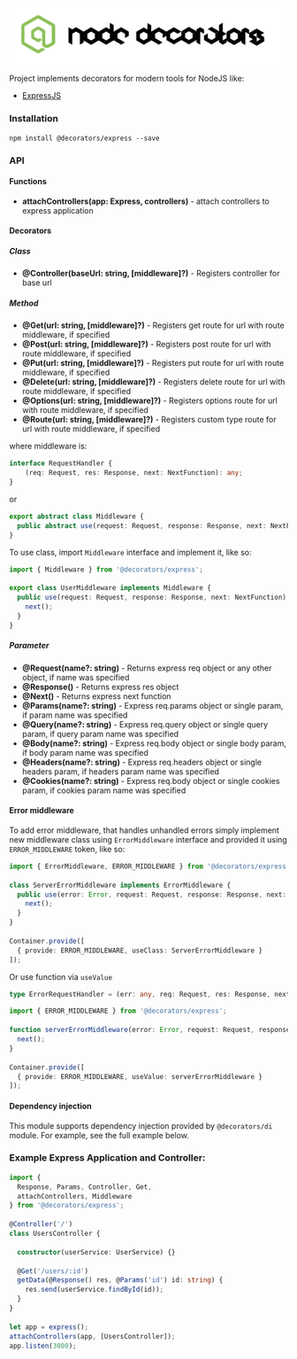 ![Node Decorators](https://github.com/serhiisol/node-decorators/blob/master/decorators.png?raw=true)

Project implements decorators for modern tools for NodeJS like:
- [ExpressJS]

### Installation
```
npm install @decorators/express --save
```

### API
#### Functions
* **attachControllers(app: Express, controllers)** - attach controllers to express application

#### Decorators
##### Class
* **@Controller(baseUrl: string, [middleware]?)** - Registers controller for base url

##### Method
* **@Get(url: string, [middleware]?)** - Registers get route for url with route middleware, if specified
* **@Post(url: string, [middleware]?)** - Registers post route for url with route middleware, if specified
* **@Put(url: string, [middleware]?)** - Registers put route for url with route middleware, if specified
* **@Delete(url: string, [middleware]?)** - Registers delete route for url with route middleware, if specified
* **@Options(url: string, [middleware]?)** - Registers options route for url with route middleware, if specified
* **@Route(url: string, [middleware]?)** - Registers custom type route for url with route middleware, if specified

where middleware is:

```typescript
interface RequestHandler {
    (req: Request, res: Response, next: NextFunction): any;
}
```

or

```typescript
export abstract class Middleware {
  public abstract use(request: Request, response: Response, next: NextFunction): void;
}
```

To use class, import `Middleware` interface and implement it, like so:
```typescript
import { Middleware } from '@decorators/express';

export class UserMiddleware implements Middleware {
  public use(request: Request, response: Response, next: NextFunction) {
    next();
  }
}
```

##### Parameter
* **@Request(name?: string)** - Returns express req object or any other object, if name was specified
* **@Response()** - Returns express res object
* **@Next()** - Returns express next function
* **@Params(name?: string)** - Express req.params object or single param, if param name was specified
* **@Query(name?: string)** - Express req.query object or single query param, if query param name was specified
* **@Body(name?: string)** - Express req.body object or single body param, if body param name was specified
* **@Headers(name?: string)** - Express req.headers object or single headers param, if headers param name was specified
* **@Cookies(name?: string)** - Express req.body object or single cookies param, if cookies param name was specified

#### Error middleware
To add error middleware, that handles unhandled errors simply implement new middleware class using `ErrorMiddleware` interface and provided it using `ERROR_MIDDLEWARE` token, like so:

```typescript
import { ErrorMiddleware, ERROR_MIDDLEWARE } from '@decorators/express';

class ServerErrorMiddleware implements ErrorMiddleware {
  public use(error: Error, request: Request, response: Response, next: NextFunction) {
    next();
  }
}

Container.provide([
  { provide: ERROR_MIDDLEWARE, useClass: ServerErrorMiddleware }
]);
```

Or use function via `useValue`
```typescript
type ErrorRequestHandler = (err: any, req: Request, res: Response, next: NextFunction) => any;
```

```typescript
import { ERROR_MIDDLEWARE } from '@decorators/express';

function serverErrorMiddleware(error: Error, request: Request, response: Response, next: NextFunction) {
  next();
}

Container.provide([
  { provide: ERROR_MIDDLEWARE, useValue: serverErrorMiddleware }
]);
```


#### Dependency injection
This module supports dependency injection provided by `@decorators/di` module. For example, see the full example below.

### Example Express Application and Controller:
```typescript
import {
  Response, Params, Controller, Get,
  attachControllers, Middleware
} from '@decorators/express';

@Controller('/')
class UsersController {

  constructor(userService: UserService) {}

  @Get('/users/:id')
  getData(@Response() res, @Params('id') id: string) {
    res.send(userService.findById(id));
  }
}

let app = express();
attachControllers(app, [UsersController]);
app.listen(3000);
```

[ExpressJS]:http://expressjs.com
